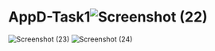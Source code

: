 # AppD-Task1![Screenshot (22)](https://user-images.githubusercontent.com/96720072/151674107-87727f37-3f0f-4c62-800f-1755f678af8e.png)
![Screenshot (23)](https://user-images.githubusercontent.com/96720072/151674108-beb4b963-bc86-4d67-92d0-c9f0b7dd0339.png)
![Screenshot (24)](https://user-images.githubusercontent.com/96720072/151674112-5d989223-4194-41d6-8b19-927b05ae76e5.png)

